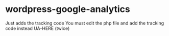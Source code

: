 # wordpress-google-analytics
Just adds the tracking code
You must edit the php file and add the tracking code instead UA-HERE (twice)
